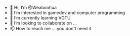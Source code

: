 - 👋 Hi, I’m @Weaboohua
- 👀 I’m interested in gamedev and computer programming
- 🌱 I’m currently learning VGTU
- 💞️ I’m looking to collaborate on ...
- 📫 How to reach me ....you don't need it

<!---
Weaboohua/Weaboohua is a ✨ special ✨ repository because its `README.md` (this file) appears on your GitHub profile.
You can click the Preview link to take a look at your changes.
--->
